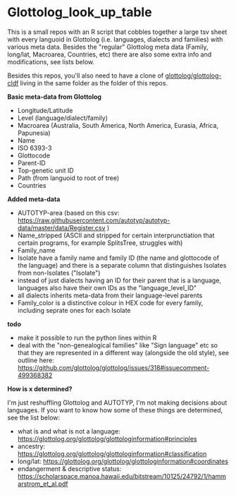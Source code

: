 # Glottolog_look_up_table

This is a small repos with an R script that cobbles together a large tsv sheet with every languoid in Glottolog (i.e. languages, dialects and families) with various meta data. Besides the "regular" Glottolog meta data (Family, long/lat, Macroarea, Countries, etc) there are also some extra info and modifications, see lists below. 

Besides this repos, you'll also need to have a clone of [glottolog/glottolog-cldf](https://github.com/glottolog/glottolog-cldf) living in the same folder as the folder of this repos.

**Basic meta-data from Glottolog**
* Longitude/Latitude
* Level (language/dialect/family)
* Macroarea (Australia, South America, North America, Eurasia, Africa, Papunesia)
* Name
* ISO 6393-3
* Glottocode
* Parent-ID 
* Top-genetic unit ID
* Path (from languoid to root of tree)
* Countries

**Added meta-data**
* AUTOTYP-area (based on this csv: https://raw.githubusercontent.com/autotyp/autotyp-data/master/data/Register.csv )
* Name_stripped (ASCII and stripped for certain interprunctiation that certain programs, for example SplitsTree, struggles with)
* Family_name
* Isolate have a family name and family ID (the name and glottocode of the language) and there is a separate column that distinguishes Isolates from non-Isolates ("Isolate")
* instead of just dialects having an ID for their parent that is a language, languages also have their own IDs as the "language_level_ID"
* all dialects inherits meta-data from their language-level parents
* Family_color is a distinctive colour in HEX code for every family, including seprate ones for each Isolate

**todo**
* make it possible to run the python lines within R
* deal with the "non-genealogical families" like "Sign language" etc so that they are represented in a different way (alongside the old style), see outline here: https://github.com/glottolog/glottolog/issues/318#issuecomment-499368382

**How is x determined?**

I'm just reshuffling Glottolog and AUTOTYP, I'm not making decisions about languages. If you want to know how some of these things are determined, see the list below:

* what is and what is not a language: https://glottolog.org/glottolog/glottologinformation#principles
* ancestry: https://glottolog.org/glottolog/glottologinformation#classification
* long/lat: https://glottolog.org/glottolog/glottologinformation#coordinates
* endangerment & descriptive status: https://scholarspace.manoa.hawaii.edu/bitstream/10125/24792/1/hammarstrom_et_al.pdf

